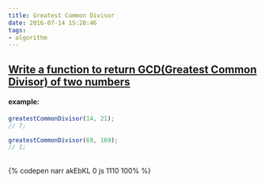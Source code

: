 ```yaml
---
title: Greatest Common Divisor
date: 2016-07-14 15:28:46
tags:
- algorithm
---
```

## [Write a function to return GCD(Greatest Common Divisor) of two numbers](http://www.thatjsdude.com/interview/js1.html)

#### example:

```javascript
greatestCommonDivisor(14, 21);
// 7;

greatestCommonDivisor(69, 169);
// 1;
```

<!-- more -->

<br>{% codepen narr akEbKL 0 js 1110 100% %}
